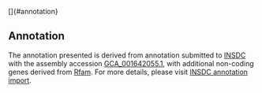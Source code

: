 []{#annotation}

Annotation
----------

The annotation presented is derived from annotation submitted to
[INSDC](http://www.insdc.org) with the assembly accession
[GCA\_001642055.1](http://www.ebi.ac.uk/ena/data/view/GCA_001642055.1),
with additional non-coding genes derived from
[Rfam](http://rfam.xfam.org/). For more details, please visit [INSDC
annotation
import](http://ensemblgenomes.org/info/data/insdc_annotation).
